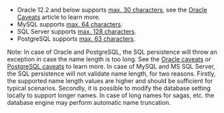 
 * Oracle 12.2 and below supports [max. 30 characters](https://docs.oracle.com/database/121/SQLRF/sql_elements008.htm#SQLRF00223), see the [Oracle Caveats](/persistence/sql/oracle-caveats.md) article to learn more.
 * MySQL supports [max. 64 characters](https://dev.mysql.com/doc/refman/5.7/en/identifiers.html).
 * SQL Server supports [max. 128 characters](https://docs.microsoft.com/en-us/sql/sql-server/maximum-capacity-specifications-for-sql-server).
 * PostgreSQL supports [max. 63 characters](https://www.postgresql.org/docs/current/static/sql-syntax-lexical.html#sql-syntax-identifiers).

Note: In case of Oracle and PostgreSQL, the SQL persistence will throw an exception in case the name length is too long. See the [Oracle caveats](/persistence/sql/oracle-caveats.md) or [PostgreSQL caveats](/persistence/sql/postgresql-caveats.md) to learn more. In case of MySQL and MS SQL Server, the SQL persistence will not validate name length, for two reasons. Firstly, the supported name length values are higher and should be sufficient for typical scenarios. Secondly, it is possible to modify the database setting locally to support longer names. In case of long names for sagas, etc. the database engine may perform automatic name truncation.
